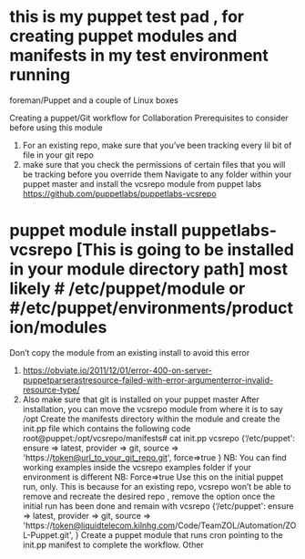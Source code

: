 # this is my puppet test pad , for creating puppet modules and manifests in my test environment running 
foreman/Puppet and a couple of Linux boxes

Creating a puppet/Git workflow for Collaboration
Prerequisites to consider before using this module
1.	For an existing repo, make sure that you’ve been tracking every lil bit of file in your git repo
2.	make sure that you check the permissions of certain files that you will be tracking before you override them
Navigate to any folder within your puppet master and install the vcsrepo module from puppet labs https://github.com/puppetlabs/puppetlabs-vcsrepo 
# puppet module install puppetlabs-vcsrepo [This is going to be installed in your module directory path] most likely # /etc/puppet/module or #/etc/puppet/environments/production/modules
Don’t copy the module from an existing install to avoid this error 
1.	https://obviate.io/2011/12/01/error-400-on-server-puppetparserastresource-failed-with-error-argumenterror-invalid-resource-type/ 
2.	Also make sure that git is installed on your puppet master
After installation, you can move the vcsrepo module from where it is to say /opt
Create the manifests directory within the module and create the init.pp file which contains the following code 
root@puppet:/opt/vcsrepo/manifests# cat init.pp
vcsrepo {‘/etc/puppet':
  ensure   => latest,
  provider => git,
  source   => 'https://token@url_to_your_git_repo.git',
  force=>true
}
NB: You can find working examples inside the vcsrepo examples folder if your environment is different
NB: Force=>true 
Use this on the initial puppet run, only. This is because for an existing repo, vcsrepo won’t be able to remove and recreate the desired repo , remove the option once the initial run has been done and remain with 
vcsrepo {‘/etc/puppet':
  ensure   => latest,
  provider => git,
  source   => 'https://token@liquidtelecom.kilnhg.com/Code/TeamZOL/Automation/ZOL-Puppet.git',
}
Create a puppet module that runs cron pointing to the init.pp manifest to complete the workflow.
Other 






